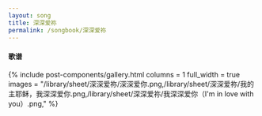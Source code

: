 ```yaml
---
layout: song
title: 深深爱祢
permalink: /songbook/深深爱祢
---
```


#### 歌谱

{% include post-components/gallery.html
    columns = 1
    full_width = true
    images = "/library/sheet/深深爱祢/深深爱你.png,/library/sheet/深深爱祢/我的主耶稣，我深深爱你.png,/library/sheet/深深爱祢/我深深爱你（I'm in love with you）.png,"
%}
